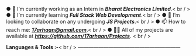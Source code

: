 

● 🔭 I’m currently working as an Intern in ***Bharat Electronics Limited***.< br / >
● 🌱 I’m currently learning ***Full Stack Web Development***.< br / >
● 👯 I’m looking to collaborate on any undergoing ***JS Projects***.< br / >
● 📫 How to reach me: ***17arhaan@gmail.com***.< br / >
● 👨‍💻 All of my projects are available at ***https://github.com/17arhaan/Projects***. < br / >

**Languages & Tools :-**< br / >
————————————————————
